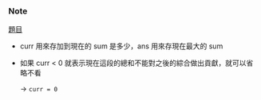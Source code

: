 ### Note
[題目](https://leetcode.com/problems/maximum-subarray/description/)

- curr 用來存加到現在的 sum 是多少，ans 用來存現在最大的 sum
- 如果 curr < 0 就表示現在這段的總和不能對之後的綜合做出貢獻，就可以省略不看
    
    → `curr = 0`